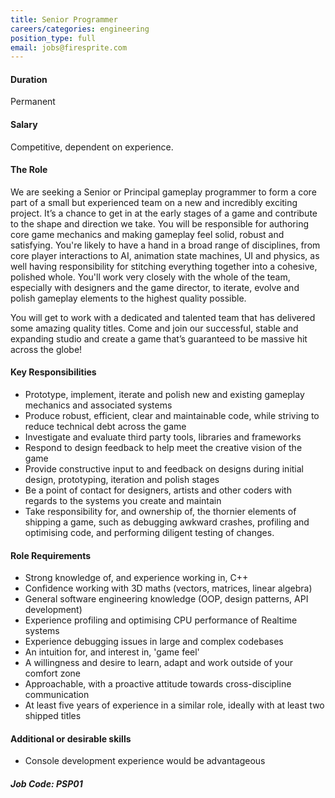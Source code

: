```yaml
---
title: Senior Programmer
careers/categories: engineering
position_type: full
email: jobs@firesprite.com
---
```

#### Duration

Permanent

#### Salary

Competitive, dependent on experience.

#### The Role

We are seeking a Senior or Principal gameplay programmer to form a core part of a small but experienced team on a new and incredibly exciting project. It’s a chance to get in at the early stages of a game and contribute to the shape and direction we take. You will be responsible for authoring core game mechanics and making gameplay feel solid, robust and satisfying. You're likely to have a hand in a broad range of disciplines, from core player interactions to AI, animation state machines, UI and physics, as well having responsibility for stitching everything together into a cohesive, polished whole. You'll work very closely with the whole of the team, especially with designers and the game director, to iterate, evolve and polish gameplay elements to the highest quality possible. 

You will get to work with a dedicated and talented team that has delivered some amazing quality titles. Come and join our successful, stable and expanding studio and create a game that’s guaranteed to be massive hit across the globe!

#### Key Responsibilities

* Prototype, implement, iterate and polish new and existing gameplay mechanics and associated systems
* Produce robust, efficient, clear and maintainable code, while striving to reduce technical debt across the game
* Investigate and evaluate third party tools, libraries and frameworks
* Respond to design feedback to help meet the creative vision of the game
* Provide constructive input to and feedback on designs during initial design, prototyping, iteration and polish stages
* Be a point of contact for designers, artists and other coders with regards to the systems you create and maintain
* Take responsibility for, and ownership of, the thornier elements of shipping a game, such as debugging awkward crashes, profiling and optimising code, and performing diligent testing of changes.

#### Role Requirements

* Strong knowledge of, and experience working in, C++
* Confidence working with 3D maths (vectors, matrices, linear algebra)
* General software engineering knowledge (OOP, design patterns, API development)
* Experience profiling and optimising CPU performance of Realtime systems
* Experience debugging issues in large and complex codebases
* An intuition for, and interest in, 'game feel'
* A willingness and desire to learn, adapt and work outside of your comfort zone
* Approachable, with a proactive attitude towards cross-discipline communication
* At least five years of experience in a similar role, ideally with at least two shipped titles

#### Additional or desirable skills

* Console development experience would be advantageous

##### Job Code: PSP01

